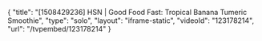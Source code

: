 {
    "title": "[1508429236] HSN | Good Food Fast: Tropical Banana Tumeric Smoothie",
    "type": "solo",
    "layout": "iframe-static",
    "videoId": "123178214",
    "url": "\/tvpembed\/123178214"
}